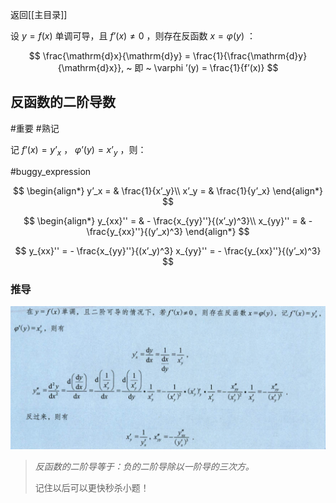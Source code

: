 返回[[主目录]]

设 $y=f(x)$ 单调可导，且 $f’(x)\ne 0$ ，则存在反函数 $x=\varphi(y)$ ：

$$
\frac{\mathrm{d}x}{\mathrm{d}y} = \frac{1}{\frac{\mathrm{d}y}{\mathrm{d}x}}, ~ 即 ~ \varphi ’(y) = \frac{1}{f’(x)}
$$

## 反函数的二阶导数
#重要  #熟记 

记 $f’(x) = y’_x$ ， $\varphi ’(y) = x’_y$ ，则：

#buggy_expression 

$$
\begin{align*}
 y’_x = & \frac{1}{x’_y}\\
 x’_y = & \frac{1}{y’_x}
\end{align*}
$$ 

$$
\begin{align*}
 y_{xx}'' = & - \frac{x_{yy}''}{(x’_y)^3}\\
 x_{yy}'' = & - \frac{y_{xx}''}{(y’_x)^3}
\end{align*}
$$ 

$$
 y_{xx}'' =  - \frac{x_{yy}''}{(x’_y)^3}
 x_{yy}'' =  - \frac{y_{xx}''}{(y’_x)^3}
$$ 

### 推导

![erjie](/assets/fan2jie.jpg)

> *反函数的二阶导等于：负的二阶导除以一阶导的三次方。*
> 
> 记住以后可以更快秒杀小题！
